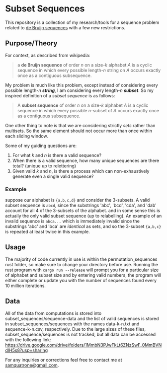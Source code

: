 # Subset Sequences
This repository is a collection of my research/tools for a sequence problem related to [de Bruijn sequences](https://en.wikipedia.org/wiki/De_Bruijn_sequence) with a few new restrictions. 

## Purpose/Theory
For context, as described from wikipedia: 
> a **de Bruijn sequence** of order *n* on a size-*k* alphabet *A* is a cyclic sequence in which every possible length-*n* string on *A* occurs exactly once as a contiguous subsequence.

My problem is much like this problem, except instead of considering every possible length-*n* ***string***, I am considering every length-*n* ***subset***.
So my inspired definition of a *subset sequence* is as follows:
> A **subset sequence** of order *n* on a size-*k* alphabet *A* is a cyclic sequence in which every possible *n*-subset of *A* occurs exactly once as a contiguous subsequence.

One other thing to note is that we are considering strictly *sets* rather than multisets. So the same element should not occur 
more than once within each sliding window.

Some of my guiding questions are:
1. For what *k* and *n* is there a valid sequence?
2. When there is a valid sequence, how many unique sequences are there total? (unique up to relettering)
3. Given valid *k* and *n*, is there a process which can non-exhaustively generate even a single valid sequence?


### Example
suppose our alphabet is `{a,b,c,d}` and consider the 3-subsets. A valid subset sequence is `abcd`, since
the substrings 'abc', 'bcd', 'cda', and 'dab' account for all 4 of the 3-subsets of the alphabet.
and in some sense this is actually the only valid subset sequence (up to relabelling).
An example of an invalid sequence is `abca...` which is immediately invalid since the substrings 'abc' and 'bca' are *identical* as sets, and so the 3-subset
`{a,b,c}` is repeated at least twice in this example.



## Usage
The majority of code currently in use is within the permutation_sequences rust folder, so make sure to change your directory before use. 
Running the rust program with `cargo run --release` will prompt you for a particular size of alphabet and 
subset size and by entering valid numbers, the program will either complete or update you with the number of sequences found every 10 million iterations.

## Data
All of the data from computations is stored into subset_sequences/sequence-data and the list of valid sequences is stored in subset_sequences/sequences with the
names data-k-n.txt and sequence-k-n.csv, respectively.
Due to the large sizes of these files, subset_sequence/sequences is not tracked, but all data can be accessed with the following link:
https://drive.google.com/drive/folders/1MmbN3PJwFkLt6ZNzSwF_0MmBVNdIH5s8?usp=sharing

For any inquiries or corrections feel free to contact me at samquatrone@gmail.com.

